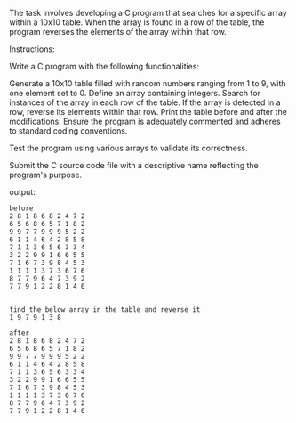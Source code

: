 The task involves developing a C program that searches for a specific array within a 10x10 table. When the array is found in a row of the table, the program reverses the elements of the array within that row.

Instructions:

Write a C program with the following functionalities:

Generate a 10x10 table filled with random numbers ranging from 1 to 9, with one element set to 0.
Define an array containing integers.
Search for instances of the array in each row of the table.
If the array is detected in a row, reverse its elements within that row.
Print the table before and after the modifications.
Ensure the program is adequately commented and adheres to standard coding conventions.

Test the program using various arrays to validate its correctness.

Submit the C source code file with a descriptive name reflecting the program's purpose.

output: 

```
before
2 8 1 8 6 8 2 4 7 2 
6 5 6 8 6 5 7 1 8 2 
9 9 7 7 9 9 9 5 2 2 
6 1 1 4 6 4 2 8 5 8 
7 1 1 3 6 5 6 3 3 4 
3 2 2 9 9 1 6 6 5 5 
7 1 6 7 3 9 8 4 5 3 
1 1 1 1 3 7 3 6 7 6 
8 7 7 9 6 4 7 3 9 2 
7 7 9 1 2 2 8 1 4 0 


find the below array in the table and reverse it
1 9 7 9 1 3 8 

after
2 8 1 8 6 8 2 4 7 2 
6 5 6 8 6 5 7 1 8 2 
9 9 7 7 9 9 9 5 2 2 
6 1 1 4 6 4 2 8 5 8 
7 1 1 3 6 5 6 3 3 4 
3 2 2 9 9 1 6 6 5 5 
7 1 6 7 3 9 8 4 5 3 
1 1 1 1 3 7 3 6 7 6 
8 7 7 9 6 4 7 3 9 2 
7 7 9 1 2 2 8 1 4 0 

```
